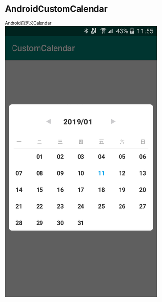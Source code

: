 # AndroidCustomCalendar
Android自定义Calendar
![Alt screenshot](https://github.com/excellenttank/AndroidCustomCalendar/blob/master/device-2019-01-14-115626.png)
